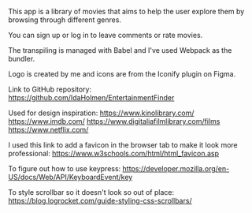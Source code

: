This app is a library of movies that aims to help the user explore them by browsing through different genres.

You can sign up or log in to leave comments or rate movies.

The transpiling is managed with Babel and I've used Webpack as the bundler.

Logo is created by me and icons are from the Iconify plugin on Figma.

Link to GitHub repository:
https://github.com/IdaHolmen/EntertainmentFinder

Used for design inspiration:
https://www.kinolibrary.com/
https://www.imdb.com/
https://www.digitaliafilmlibrary.com/films
https://www.netflix.com/

I used this link to add a favicon in the browser tab to make it look more professional:
https://www.w3schools.com/html/html_favicon.asp

To figure out how to use keypress:
https://developer.mozilla.org/en-US/docs/Web/API/KeyboardEvent/key

To style scrollbar so it doesn't look so out of place:
https://blog.logrocket.com/guide-styling-css-scrollbars/
